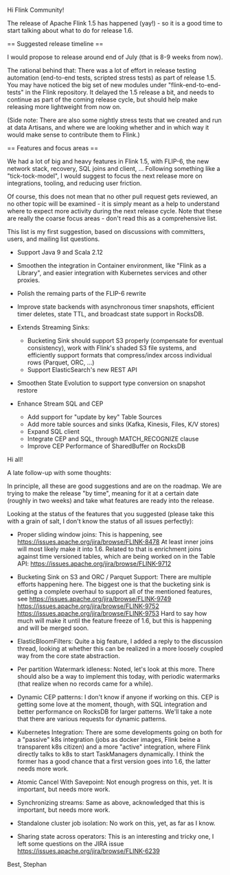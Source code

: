 Hi Flink Community!

The release of Apache Flink 1.5 has happened (yay!) - so it is a good time to start talking about what to do for release 1.6.

== Suggested release timeline ==

I would propose to release around end of July (that is 8-9 weeks from now).

The rational behind that: There was a lot of effort in release testing automation (end-to-end tests, scripted stress tests) as part of release 1.5. You may have noticed the big set of new modules under "flink-end-to-end-tests" in the Flink repository. It delayed the 1.5 release a bit, and needs to continue as part of the coming release cycle, but should help make releasing more lightweight from now on.

(Side note: There are also some nightly stress tests that we created and run at data Artisans, and where we are looking whether and in which way it would make sense to contribute them to Flink.)

== Features and focus areas ==

We had a lot of big and heavy features in Flink 1.5, with FLIP-6, the new network stack, recovery, SQL joins and client, ... Following something like a "tick-tock-model", I would suggest to focus the next release more on integrations, tooling, and reducing user friction. 

Of course, this does not mean that no other pull request gets reviewed, an no other topic will be examined - it is simply meant as a help to understand where to expect more activity during the next release cycle. Note that these are really the coarse focus areas - don't read this as a comprehensive list.

This list is my first suggestion, based on discussions with committers, users, and mailing list questions.

  - Support Java 9 and Scala 2.12
  
  - Smoothen the integration in Container environment, like "Flink as a Library", and easier integration with Kubernetes services and other proxies.
  
  - Polish the remaing parts of the FLIP-6 rewrite

  - Improve state backends with asynchronous timer snapshots, efficient timer deletes, state TTL, and broadcast state support in RocksDB.

  - Extends Streaming Sinks:
     - Bucketing Sink should support S3 properly (compensate for eventual consistency), work with Flink's shaded S3 file systems, and efficiently support formats that compress/index arcoss individual rows (Parquet, ORC, ...)
     - Support ElasticSearch's new REST API

  - Smoothen State Evolution to support type conversion on snapshot restore
  
  - Enhance Stream SQL and CEP
     - Add support for "update by key" Table Sources
     - Add more table sources and sinks (Kafka, Kinesis, Files, K/V stores)
     - Expand SQL client
     - Integrate CEP and SQL, through MATCH_RECOGNIZE clause
     - Improve CEP Performance of SharedBuffer on RocksDB
     

Hi all!

A late follow-up with some thoughts:

In principle, all these are good suggestions and are on the roadmap. We are trying to make the release "by time", meaning for it at a certain date (roughly in two weeks) and take what features are ready into the release.

Looking at the status of the features that you suggested (please take this with a grain of salt, I don't know the status of all issues perfectly):

  - Proper sliding window joins: This is happening, see https://issues.apache.org/jira/browse/FLINK-8478
    At least inner joins will most likely make it into 1.6. Related to that is enrichment joins against time versioned tables, which are being worked on in the Table API: https://issues.apache.org/jira/browse/FLINK-9712

  - Bucketing Sink on S3 and ORC / Parquet Support: There are multiple efforts happening here.
    The biggest one is that the bucketing sink is getting a complete overhaul to support all of the mentioned features, see https://issues.apache.org/jira/browse/FLINK-9749 https://issues.apache.org/jira/browse/FLINK-9752 https://issues.apache.org/jira/browse/FLINK-9753
    Hard to say how much will make it until the feature freeze of 1.6, but this is happening and will be merged soon.

  - ElasticBloomFilters: Quite a big feature, I added a reply to the discussion thread, looking at whether this can be realized in a more loosely coupled way from the core state abstraction.

  - Per partition Watermark idleness: Noted, let's look at this more. There should also be a way to implement this today, with periodic watermarks (that realize when no records came for a while).
  
  - Dynamic CEP patterns: I don't know if anyone if working on this.
   CEP is getting some love at the moment, though, with SQL integration and better performance on RocksDB for larger patterns. We'll take a note that there are various requests for dynamic patterns.
  
  - Kubernetes Integration: There are some developments going on both for a "passive" k8s integration (jobs as docker images, Flink beine a transparent k8s citizen) and a more "active" integration, where Flink directly talks to k8s to start TaskManagers dynamically. I think the former has a good chance that a first version goes into 1.6, the latter needs more work.

  - Atomic Cancel With Savepoint: Not enough progress on this, yet. It is important, but needs more work.
  - Synchronizing streams: Same as above, acknowledged that this is important, but needs more work.

  - Standalone cluster job isolation: No work on this, yet, as far as I know.

  - Sharing state across operators: This is an interesting and tricky one, I left some questions on the JIRA issue https://issues.apache.org/jira/browse/FLINK-6239

Best,
Stephan